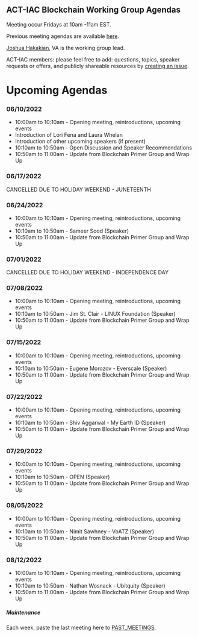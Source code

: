## ACT-IAC Blockchain Working Group Agendas

Meeting occur Fridays at 10am -11am EST.

Previous meeting agendas are available [here](./previous_agendas/).

[Joshua Hakakian](https://github.com/jhakakian), VA is the working group lead.

ACT-IAC members: please feel free to add: questions, topics, speaker requests or offers, and publicly
shareable resources by [creating an issue](https://github.com/ACT-IAC-BWG/agendas/issues).

# Upcoming Agendas

### 06/10/2022

* 10:00am to 10:10am - Opening meeting, reintroductions, upcoming events
*   Introduction of Lori Fena and Laura Whelan
*   Introduction of other upcoming speakers (if present)
* 10:10am to 10:50am - Open Discussion and Speaker Recommendations
* 10:50am to 11:00am - Update from Blockchain Primer Group and Wrap Up

### 06/17/2022
CANCELLED DUE TO HOLIDAY WEEKEND - JUNETEENTH

### 06/24/2022

* 10:00am to 10:10am - Opening meeting, reintroductions, upcoming events
* 10:10am to 10:50am - Sameer Sood (Speaker)
* 10:50am to 11:00am - Update from Blockchain Primer Group and Wrap Up

### 07/01/2022
CANCELLED DUE TO HOLIDAY WEEKEND - INDEPENDENCE DAY

### 07/08/2022

* 10:00am to 10:10am - Opening meeting, reintroductions, upcoming events
* 10:10am to 10:50am - Jim St. Clair - LINUX Foundation (Speaker)
* 10:50am to 11:00am - Update from Blockchain Primer Group and Wrap Up

### 07/15/2022

* 10:00am to 10:10am - Opening meeting, reintroductions, upcoming events
* 10:10am to 10:50am - Eugene Morozov - Everscale (Speaker)
* 10:50am to 11:00am - Update from Blockchain Primer Group and Wrap Up

### 07/22/2022

* 10:00am to 10:10am - Opening meeting, reintroductions, upcoming events
* 10:10am to 10:50am - Shiv Aggarwal - My Earth ID (Speaker)
* 10:50am to 11:00am - Update from Blockchain Primer Group and Wrap Up

### 07/29/2022

* 10:00am to 10:10am - Opening meeting, reintroductions, upcoming events
* 10:10am to 10:50am - OPEN (Speaker)
* 10:50am to 11:00am - Update from Blockchain Primer Group and Wrap Up

### 08/05/2022

* 10:00am to 10:10am - Opening meeting, reintroductions, upcoming events
* 10:10am to 10:50am - Nimit Sawhney - VoATZ (Speaker)
* 10:50am to 11:00am - Update from Blockchain Primer Group and Wrap Up

### 08/12/2022

* 10:00am to 10:10am - Opening meeting, reintroductions, upcoming events
* 10:10am to 10:50am - Nathan Wosnack - Ubitquity (Speaker)
* 10:50am to 11:00am - Update from Blockchain Primer Group and Wrap Up

##### Maintenance
Each week, paste the last meeting here to [PAST_MEETINGS](./previous_agendas/).
